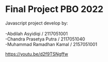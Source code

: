 # Final Project PBO 2022

Javascript project develop by:<br>
<br>-Abdilah Asyidiqi / 2117051001
<br>-Chandra Prasetya Putra / 2117051040
<br>-Muhammad Ramadhan Kamal / 2157051001

https://youtu.be/d2f9TSNgffw
